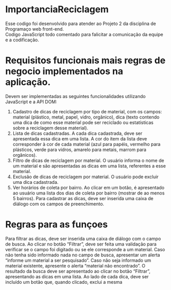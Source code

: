 # ImportanciaReciclagem

Esse codigo foi desenvolvido para atender ao Projeto 2 da disciplina de Programaço web front-end.  
Codigo JavaScript todo comentado para falicitar a comunicação da equipe e a codificação. 


# Requisitos funcionais mais regras de negocio  implementados na aplicação. 

Devem ser implementadas as seguintes funcionalidades utilizando JavaScript e a API DOM:
1. Cadastro de dicas de reciclagem por tipo de material, com os campos: material
(plástico, metal, papel, vidro, orgânico), dica (texto contendo uma dica de como esse
material pode ser reciclado ou estatísticas sobre a reciclagem desse material).
2. Lista de dicas cadastradas. A cada dica cadastrada, deve ser apresentada essa dica
em uma lista. A cor do item da lista deve corresponder à cor de cada material (azul
para papéis, vermelho para plásticos, verde para vidros, amarelo para metais,
marrom para orgânicos).
3. Filtro de dicas de reciclagem por material. O usuário informa o nome de um material
e são apresentadas as dicas em uma lista, referentes a esse material.
4. Exclusão de dicas de reciclagem por material. O usuário pode excluir uma dica
cadastrada.
5. Ver horários de coleta por bairro. Ao clicar em um botão, é apresentado ao usuário
uma lista dos dias de coleta por bairro (mostrar de ao menos 5 bairros).
Para cadastrar as dicas, deve ser inserida uma caixa de diálogo com os campos de
preenchimento.

# Regras para as funçoes
Para filtrar as dicas, deve ser inserida uma caixa de diálogo com o campo de busca. Ao
clicar no botão “Filtrar”, deve ser feita uma validação para verificar se o campo foi digitado
ou se ele corresponde a um material. Caso não tenha sido informado nada no campo de
busca, apresentar um alerta “informe um material a ser pesquisado”. Caso não seja
informado um material existente, apresente o alerta “material não encontrado”.
O resultado da busca deve ser apresentado ao clicar no botão “Filtrar”, apresentando as
dicas em uma lista. Ao lado de cada dica, deve ser incluído um botão que, quando clicado,
exclui a mesma